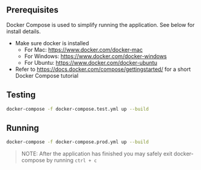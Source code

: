 ## Prerequisites

Docker Compose is used to simplify running the application. See below for install details.

- Make sure docker is installed
  - For Mac: https://www.docker.com/docker-mac
  - For Windows: https://www.docker.com/docker-windows
  - For Ubuntu: https://www.docker.com/docker-ubuntu
- Refer to https://docs.docker.com/compose/gettingstarted/ for a short Docker Compose tutorial

## Testing

```sh
docker-compose -f docker-compose.test.yml up --build
```

## Running

```sh
docker-compose -f docker-compose.prod.yml up --build
```

> NOTE: After the application has finished you may safely exit docker-compose by running `ctrl + c`
